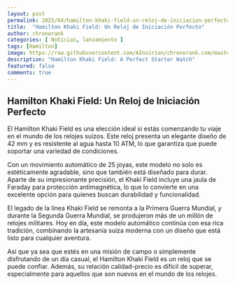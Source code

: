 ```yaml
---
layout: post
permalink: 2025/04/hamilton-khaki-field-un-reloj-de-iniciacion-perfecto
title:  "Hamilton Khaki Field: Un Reloj de Iniciación Perfecto"
author: chronorank
categories: [ Noticias, lanzamiento ]
tags: [Hamilton]
image: https://raw.githubusercontent.com/AInvirion/chronorank.com/master/images/posts/20250427120335.png
description: "Hamilton Khaki Field: A Perfect Starter Watch"
featured: false
comments: true
---
```

## Hamilton Khaki Field: Un Reloj de Iniciación Perfecto

El Hamilton Khaki Field es una elección ideal si estás comenzando tu viaje en el mundo de los relojes suizos. Este reloj presenta un elegante diseño de 42 mm y es resistente al agua hasta 10 ATM, lo que garantiza que puede soportar una variedad de condiciones. 

Con un movimiento automático de 25 joyas, este modelo no solo es estéticamente agradable, sino que también está diseñado para durar. Aparte de su impresionante precisión, el Khaki Field incluye una jaula de Faraday para protección antimagnética, lo que lo convierte en una excelente opción para quienes buscan durabilidad y funcionalidad.

El legado de la línea Khaki Field se remonta a la Primera Guerra Mundial, y durante la Segunda Guerra Mundial, se produjeron más de un millón de relojes militares. Hoy en día, este modelo automático continúa con esa rica tradición, combinando la artesanía suiza moderna con un diseño que está listo para cualquier aventura.

Así que ya sea que estés en una misión de campo o simplemente disfrutando de un día casual, el Hamilton Khaki Field es un reloj que se puede confiar. Además, su relación calidad-precio es difícil de superar, especialmente para aquellos que son nuevos en el mundo de los relojes.